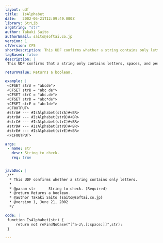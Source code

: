 ```yaml
---
layout: udf
title:  IsAlphabet
date:   2002-06-21T12:09:49.000Z
library: StrLib
argString: "str"
author: Takaki Saito
authorEmail: saito@softai.co.jp
version: 1
cfVersion: CF5
shortDescription: This UDF confirms whether a string contains only letters.
tagBased: false
description: |
 This UDF confirms that a string only contains letters, spaces, and periods.

returnValue: Returns a boolean.

example: |
 <CFSET strA = "abcde">
 <CFSET strB = "abc de">
 <CFSET strC = "abc.de">
 <CFSET strD = "abc*de">
 <CFSET strE = "abc1de">
 <CFOUTPUT>
 #strA# --- #IsAlphabet(strA)#<BR>
 #strB# --- #IsAlphabet(strB)#<BR>
 #strC# --- #IsAlphabet(strC)#<BR>
 #strD# --- #IsAlphabet(strD)#<BR>
 #strE# --- #IsAlphabet(strE)#<BR>
 </CFOUTPUT>

args:
 - name: str
   desc: String to check.
   req: true


javaDoc: |
 /**
  * This UDF confirms whether a string contains only letters.
  * 
  * @param str      String to check. (Required)
  * @return Returns a boolean. 
  * @author Takaki Saito (saito@softai.co.jp) 
  * @version 1, June 21, 2002 
  */

code: |
 function IsAlphabet(str) {
     return not reFindNoCase("[^a-z\.[:space:]]",str);
 }

---
```



